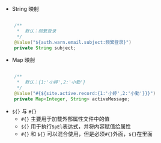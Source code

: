 - String 映射
```java

    /**
     *  默认：频繁登录
     */
    @Value("${auth.warn.email.subject:频繁登录}")
    private String subject;
```

- Map 映射

```java

    /**
     *  默认：{1:'小婷',2:'小勤'}
     */
	@Value("#{${site.active.record:{1:'小婷',2:'小勤'}}}")
	private Map<Integer, String> activeMessage;
```

- `${}` 与 `#{}`
    - `#{}` 主要用于加载外部属性文件中的值
    - `${}` 用于执行`SpEl`表达式，并将内容赋值给属性
    - `#{}` 和 `${}` 可以混合使用，但是必须`#{}`外面，`${}`在里面